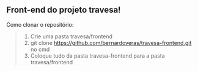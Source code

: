 ## Front-end do projeto travesa!

Como clonar o repositório:
> 1. Crie uma pasta travesa/frontend
> 2. git clone https://github.com/bernardoveras/travesa-frontend.git no cmd
> 3. Coloque tudo da pasta travesa-frontend para a pasta travesa/frontend

